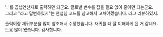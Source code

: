 '_'를 곱셉연산자로 출력하면 되군요.
글로벌 변수를 잡을 필요 없이 줄이면 되는군요.
그리고 "라고 답변하였지"는 현섭님 코드를 참고해서 고쳐야겠습니다.
라고 리뷰하였지.

출력이랑 재귀부분을 많이 참조해서 수정했습니다. 재귀를 더 잘 이해하게 된 거 같네요. 도움 많이 됐습니다. 감사합니다.
